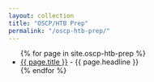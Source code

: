 ```yaml
---
layout: collection
title: "OSCP/HTB Prep"
permalink: "/oscp-htb-prep/"
---
```


<ul>
  {% for page in site.oscp-htb-prep %}
    <li>
      <a href="{{ page.url }}">{{ page.title }}</a>
      - {{ page.headline }}
    </li>
  {% endfor %}
</ul>